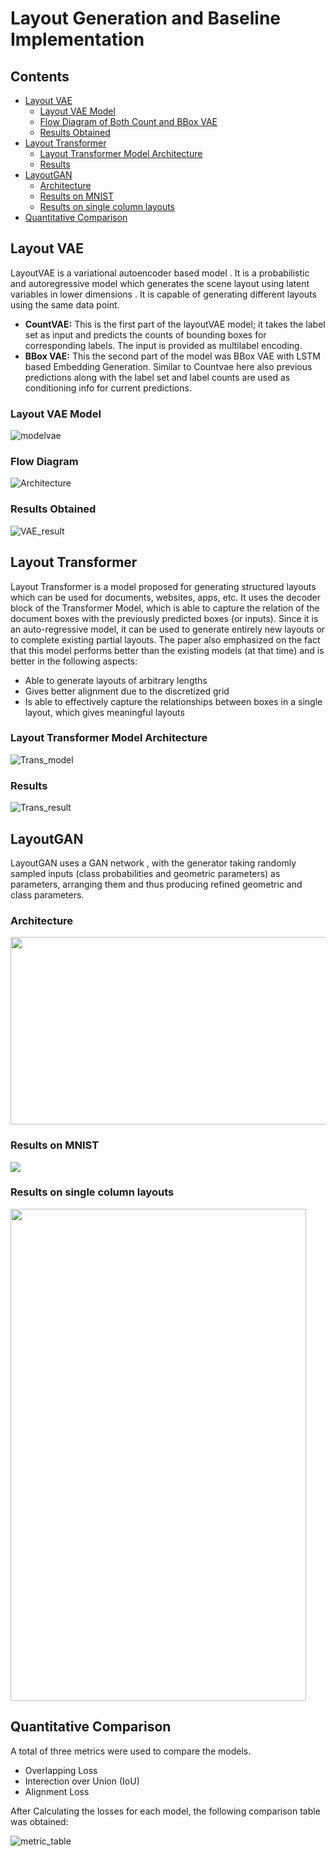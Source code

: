 # Layout Generation and Baseline Implementation

## Contents
* [Layout VAE](#layout-vae)
  * [Layout VAE Model](#layout-vae-model)
  * [Flow Diagram of Both Count and BBox VAE](#flow-diagram)
  * [Results Obtained](#results-obtained)
* [Layout Transformer](#layout-transformer)
  * [Layout Transformer Model Architecture](#layout-transformer-model-architecture)
  * [Results](#results)
* [LayoutGAN](#layoutgan)
  * [Architecture](#architecture)
  * [Results on MNIST](#results-on-mnist)
  * [Results on single column layouts](#results-on-single-column-layouts)
* [Quantitative Comparison](#quantitative-comparison)


##  Layout VAE
LayoutVAE is a variational autoencoder based model . It is a probabilistic and autoregressive model which generates the scene layout using latent variables in lower dimensions . It is capable of generating different layouts using the same data point.

* **CountVAE:** This is the first part of the layoutVAE model; it takes the label set as input and predicts the counts of bounding boxes for corresponding labels. The input is provided as multilabel encoding.
* **BBox VAE:** This the second part of the model was BBox VAE with LSTM based Embedding Generation. Similar to Countvae here also previous predictions along with the label set and label counts are used as conditioning info for current predictions.

### Layout VAE Model 
![modelvae](https://user-images.githubusercontent.com/40228110/129761484-ba8b3494-67dc-437e-813e-705c9de19630.png)


### Flow Diagram
![Architecture](https://user-images.githubusercontent.com/40228110/129761516-a33098f9-15f1-4bcd-88de-04644beeae1c.png)


### Results Obtained
![VAE_result](/readme_images/VAE_result.png)

## Layout Transformer
Layout Transformer is a model proposed for generating structured layouts which can be used for documents, websites, apps, etc. It uses the decoder block of the Transformer Model, which is able to capture the relation of the document boxes with the previously predicted boxes (or inputs). Since it is an auto-regressive model, it can be used to generate entirely new layouts or to complete existing partial layouts.
The paper also emphasized on the fact that this model performs better than the existing models (at that time) and is better in the following aspects:
* Able to generate layouts of arbitrary lengths
* Gives better alignment due to the discretized grid
* Is able to effectively capture the relationships between boxes in a single layout, which gives meaningful layouts

### Layout Transformer Model Architecture
![Trans_model](/readme_images/Trans_archi.png)

### Results 

![Trans_result](/readme_images/Trans_res.png)

##  LayoutGAN
LayoutGAN uses a GAN  network , with the generator taking randomly sampled inputs (class probabilities and geometric parameters) as parameters, arranging them and thus producing refined geometric and class parameters.

### Architecture  
<img src="LayoutGAN/demo/layoutgan.png" width="700" height="300">

### Results on MNIST
![](LayoutGAN/demo/mnist_obtained.jpeg)

### Results on single column layouts
<img src="LayoutGAN/demo/single_col_result.png" height="787" width="473">

## Quantitative Comparison
A total of three metrics were used to compare the models. 
* Overlapping Loss
* Interection over Union (IoU)
* Alignment Loss

After Calculating the losses for each model, the following comparison table was obtained:

![metric_table](/readme_images/metric_table.png)
